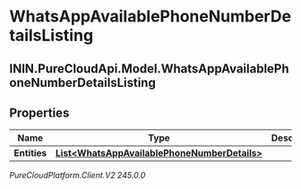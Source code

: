 # WhatsAppAvailablePhoneNumberDetailsListing

## ININ.PureCloudApi.Model.WhatsAppAvailablePhoneNumberDetailsListing

## Properties

|Name | Type | Description | Notes|
|------------ | ------------- | ------------- | -------------|
| **Entities** | [**List&lt;WhatsAppAvailablePhoneNumberDetails&gt;**](WhatsAppAvailablePhoneNumberDetails) |  | [optional] |



_PureCloudPlatform.Client.V2 245.0.0_
